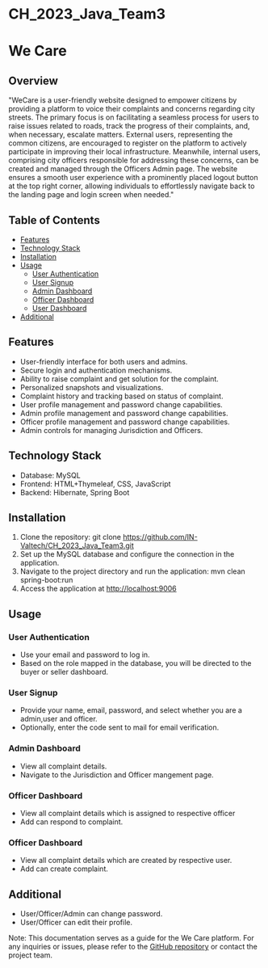 # CH_2023_Java_Team3
# We Care

## Overview
"WeCare is a user-friendly website designed to empower citizens by providing a platform to voice their complaints and concerns regarding city streets. The primary focus is on facilitating a seamless process for users to raise issues related to roads, track the progress of their complaints, and, when necessary, escalate matters. External users, representing the common citizens, are encouraged to register on the platform to actively participate in improving their local infrastructure. Meanwhile, internal users, comprising city officers responsible for addressing these concerns, can be created and managed through the Officers Admin page. The website ensures a smooth user experience with a prominently placed logout button at the top right corner, allowing individuals to effortlessly navigate back to the landing page and login screen when needed."

## Table of Contents
- [Features](#features)
- [Technology Stack](#technology-stack)
- [Installation](#installation)
- [Usage](#usage)
  - [User Authentication](#user-authentication)
  - [User Signup](#user-signup)
  - [Admin Dashboard](#admin-dashboard)
  - [Officer Dashboard](#officer-dashboard)
  - [User Dashboard](#user-dashboard)
- [Additional](#additional)

## Features
- User-friendly interface for both users and admins.
- Secure login and authentication mechanisms.
- Ability to raise complaint and get solution for the complaint.
- Personalized snapshots and visualizations.
- Complaint history and tracking based on status of complaint.
- User profile management and password change capabilities.
- Admin profile management and password change capabilities.
- Officer profile management and password change capabilities.
- Admin controls for managing Jurisdiction and Officers.

## Technology Stack
- Database: MySQL
- Frontend: HTML+Thymeleaf, CSS, JavaScript
- Backend: Hibernate, Spring Boot

## Installation
1. Clone the repository: git clone https://github.com/IN-Valtech/CH_2023_Java_Team3.git
2. Set up the MySQL database and configure the connection in the application.
3. Navigate to the project directory and run the application: mvn clean spring-boot:run
4. Access the application at [http://localhost:9006](http://localhost:9006)

## Usage
### User Authentication
- Use your email and password to log in.
- Based on the role mapped in the database, you will be directed to the buyer or seller dashboard.

### User Signup
- Provide your name, email, password, and select whether you are a admin,user and officer.
- Optionally, enter the code sent to mail for email verification.

### Admin Dashboard
- View all complaint details.
- Navigate to the Jurisdiction and Officer mangement page.

### Officer Dashboard
- View all complaint details which is assigned to respective officer
- Add can respond to complaint.

### Officer Dashboard
- View all complaint details which are created by respective user.
- Add can create complaint.

## Additional
- User/Officer/Admin can change password.
- User/Officer can edit their profile.

Note: This documentation serves as a guide for the We Care platform. For any inquiries or issues, please refer to the [GitHub repository](https://github.com/IN-Valtech/CH_2023_Java_Team3) or contact the project team.